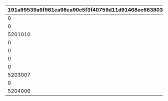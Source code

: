 |191a99539a6f961ca98ca90c5f3f40759d11d91468ec663803e81ff1b8ab1221|c6c93447a25fdd4267662c07e8a46f4b71bf999b1d908fff00ade51bddd1fb89|37fc1595d6425b8cc5375ad2bf1c671f78139ebcc392a5fd93ddd4bde0bcf2ea|e4707de3f94b234ab527ade3bcf74bf41e5073d18184b06de5813075054551cb|4c765bfe8eb8eb1d34744db48508ab0db54e26f121c88c43f35d82e113279e00|ccbf1802966c555cad4994b711e99caa2fa239a04f538f0a5533e34c59638c1c|94c6eba8f8a46f618be3262452efd9c17a1bd225f2b12de22540b6fa20e23f34|
| --- | --- | --- | --- | --- | --- | --- |
|0|1|10201|2025/01/31 12:00:00|10201101|10201101|5201401|
|0|1|10201|2025/02/06 12:00:00|10201102|10201151|5201402|
|5201010|2|10201|2025/01/31 12:00:00|10201201|23|5201411|
|0|3|10201|2025/02/06 12:00:00|10201401|0|5201601|
|0|1|10202|2025/02/28 12:00:00|10202101|10202101|5202401|
|0|2|10202|2025/02/28 12:00:00|10202201|23|5202411|
|0|1|10203|2025/03/31 12:00:00|10203101|10203101|5203401|
|5203007|2|10203|2025/03/31 12:00:00|10203201|23|5203411|
|0|1|10204|2025/04/30 12:00:00|10204101|10204101|5204401|
|5204006|2|10204|2025/04/30 12:00:00|10204201|23|5204411|